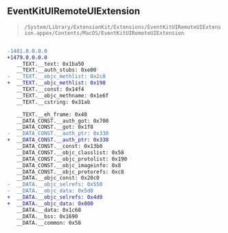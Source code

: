 ## EventKitUIRemoteUIExtension

> `/System/Library/ExtensionKit/Extensions/EventKitUIRemoteUIExtension.appex/Contents/MacOS/EventKitUIRemoteUIExtension`

```diff

-1481.0.0.0.0
+1479.0.0.0.0
   __TEXT.__text: 0x1ba50
   __TEXT.__auth_stubs: 0xe00
-  __TEXT.__objc_methlist: 0x2c8
+  __TEXT.__objc_methlist: 0x198
   __TEXT.__const: 0x14f4
   __TEXT.__objc_methname: 0x1e6f
   __TEXT.__cstring: 0x31ab

   __TEXT.__eh_frame: 0x48
   __DATA_CONST.__auth_got: 0x700
   __DATA_CONST.__got: 0x1f8
-  __DATA_CONST.__auth_ptr: 0x330
+  __DATA_CONST.__auth_ptr: 0x338
   __DATA_CONST.__const: 0x13b0
   __DATA_CONST.__objc_classlist: 0x58
   __DATA_CONST.__objc_protolist: 0x190
   __DATA_CONST.__objc_imageinfo: 0x8
   __DATA_CONST.__objc_protorefs: 0xc8
   __DATA.__objc_const: 0x20c0
-  __DATA.__objc_selrefs: 0x550
-  __DATA.__objc_data: 0x5d0
+  __DATA.__objc_selrefs: 0x4d0
+  __DATA.__objc_data: 0x800
   __DATA.__data: 0x1c68
   __DATA.__bss: 0x1690
   __DATA.__common: 0x58

```
